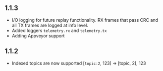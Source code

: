 ## 1.1.3

* I/O logging for future replay functionality. RX frames that pass CRC and all
 TX frames are logged at info level.
* Added loggers `telemetry.rx` and `telemetry.tx`
* Adding Appveyor support

## 1.1.2

* Indexed topics are now supported [`topic:2`, 123] -> [topic, 2], 123
